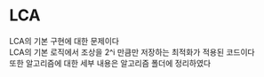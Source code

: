 # LCA

LCA의 기본 구현에 대한 문제이다<br>
LCA의 기본 로직에서 조상을 2^i 만큼만 저장하는 최적화가 적용된 코드이다<br>
또한 알고리즘에 대한 세부 내용은 알고리즘 폴더에 정리하였다